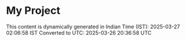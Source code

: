 # My Project

This content is dynamically generated in Indian Time (IST): 2025-03-27 02:06:58 IST
Converted to UTC: 2025-03-26 20:36:58 UTC
